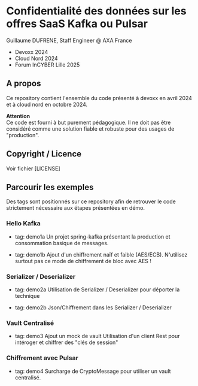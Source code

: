 
# Confidentialité des données sur les offres SaaS Kafka ou Pulsar

Guillaume DUFRENE, Staff Engineer @ AXA France
- Devoxx 2024
- Cloud Nord 2024
- Forum InCYBER Lille 2025

## A propos

Ce repository contient l'ensemble du code présenté à devoxx en avril 2024 et à cloud nord en octobre 2024.


__Attention__  
Ce code est fourni à but purement pédagogique.
Il ne doit pas être considéré comme une solution fiable et robuste pour des usages de "production".

## Copyright / Licence

Voir fichier [LICENSE]

## Parcourir les exemples

Des tags sont positionnés sur ce repository afin de retrouver le code
strictement nécessaire aux étapes présentées en démo.

### Hello Kafka

* tag: demo1a
  Un projet spring-kafka présentant la production et consommation basique de messages.

* tag: demo1b
  Ajout d'un chiffrement naïf et faible (AES/ECB).
  N'utilisez surtout pas ce mode de chiffrement de bloc avec AES !

### Serializer / Deserializer

* tag: demo2a
  Utilisation de Serializer / Deserializer pour déporter la technique

* tag: demo2b
  Json/Chiffrement dans les Serializer / Deserializer

### Vault Centralisé

* tag: demo3
  Ajout un mock de vault
  Utilisation d'un client Rest pour intéroger et chiffrer des "clés de session"

### Chiffrement avec Pulsar

* tag: demo4
  Surcharge de CryptoMessage pour utiliser un vault centralisé.

